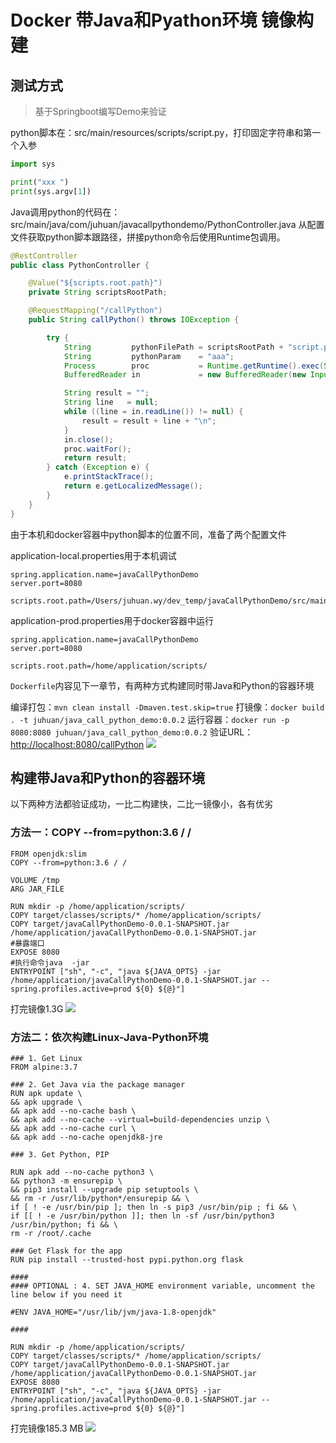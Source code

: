 # Docker 带Java和Pyathon环境 镜像构建

## 测试方式

> 基于Springboot编写Demo来验证

python脚本在：src/main/resources/scripts/script.py，打印固定字符串和第一个入参
```python
import sys

print("xxx ")
print(sys.argv[1])
```

Java调用python的代码在：src/main/java/com/juhuan/javacallpythondemo/PythonController.java
从配置文件获取python脚本跟路径，拼接python命令后使用Runtime包调用。

```java
@RestController
public class PythonController {

    @Value("${scripts.root.path}")
    private String scriptsRootPath;

    @RequestMapping("/callPython")
    public String callPython() throws IOException {

        try {
            String         pythonFilePath = scriptsRootPath + "script.py";
            String         pythonParam    = "aaa";
            Process        proc           = Runtime.getRuntime().exec(String.format("python %s %s", pythonFilePath, pythonParam));
            BufferedReader in             = new BufferedReader(new InputStreamReader(proc.getInputStream()));

            String result = "";
            String line   = null;
            while ((line = in.readLine()) != null) {
                result = result + line + "\n";
            }
            in.close();
            proc.waitFor();
            return result;
        } catch (Exception e) {
            e.printStackTrace();
            return e.getLocalizedMessage();
        }
    }
}
```

由于本机和docker容器中python脚本的位置不同，准备了两个配置文件

application-local.properties用于本机调试
```properties
spring.application.name=javaCallPythonDemo
server.port=8080

scripts.root.path=/Users/juhuan.wy/dev_temp/javaCallPythonDemo/src/main/resources/scripts/
```

application-prod.properties用于docker容器中运行
```properties
spring.application.name=javaCallPythonDemo
server.port=8080

scripts.root.path=/home/application/scripts/
```

`Dockerfile`内容见下一章节，有两种方式构建同时带Java和Python的容器环境

编译打包：`mvn clean install -Dmaven.test.skip=true`
打镜像：`docker build . -t juhuan/java_call_python_demo:0.0.2`
运行容器：`docker run -p 8080:8080 juhuan/java_call_python_demo:0.0.2`
验证URL：<http://localhost:8080/callPython>
![](https://cri-7t1ohedfaq5l9n1u-registry.oss-cn-shanghai.aliyuncs.com/i/202210121752830.png)

## 构建带Java和Python的容器环境

以下两种方法都验证成功，一比二构建快，二比一镜像小，各有优劣

### 方法一：COPY --from=python:3.6 / /

```docker
FROM openjdk:slim
COPY --from=python:3.6 / /

VOLUME /tmp
ARG JAR_FILE

RUN mkdir -p /home/application/scripts/
COPY target/classes/scripts/* /home/application/scripts/
COPY target/javaCallPythonDemo-0.0.1-SNAPSHOT.jar /home/application/javaCallPythonDemo-0.0.1-SNAPSHOT.jar
#暴露端口
EXPOSE 8080
#执行命令java  -jar
ENTRYPOINT ["sh", "-c", "java ${JAVA_OPTS} -jar /home/application/javaCallPythonDemo-0.0.1-SNAPSHOT.jar --spring.profiles.active=prod ${0} ${@}"]
```

打完镜像1.3G
![](https://cri-7t1ohedfaq5l9n1u-registry.oss-cn-shanghai.aliyuncs.com/i/202210121709180.png)

### 方法二：依次构建Linux-Java-Python环境

```docker
### 1. Get Linux
FROM alpine:3.7

### 2. Get Java via the package manager
RUN apk update \
&& apk upgrade \
&& apk add --no-cache bash \
&& apk add --no-cache --virtual=build-dependencies unzip \
&& apk add --no-cache curl \
&& apk add --no-cache openjdk8-jre

### 3. Get Python, PIP

RUN apk add --no-cache python3 \
&& python3 -m ensurepip \
&& pip3 install --upgrade pip setuptools \
&& rm -r /usr/lib/python*/ensurepip && \
if [ ! -e /usr/bin/pip ]; then ln -s pip3 /usr/bin/pip ; fi && \
if [[ ! -e /usr/bin/python ]]; then ln -sf /usr/bin/python3 /usr/bin/python; fi && \
rm -r /root/.cache

### Get Flask for the app
RUN pip install --trusted-host pypi.python.org flask

####
#### OPTIONAL : 4. SET JAVA_HOME environment variable, uncomment the line below if you need it

#ENV JAVA_HOME="/usr/lib/jvm/java-1.8-openjdk"

####

RUN mkdir -p /home/application/scripts/
COPY target/classes/scripts/* /home/application/scripts/
COPY target/javaCallPythonDemo-0.0.1-SNAPSHOT.jar /home/application/javaCallPythonDemo-0.0.1-SNAPSHOT.jar
EXPOSE 8080
ENTRYPOINT ["sh", "-c", "java ${JAVA_OPTS} -jar /home/application/javaCallPythonDemo-0.0.1-SNAPSHOT.jar --spring.profiles.active=prod ${0} ${@}"]
```

打完镜像185.3 MB
![](https://cri-7t1ohedfaq5l9n1u-registry.oss-cn-shanghai.aliyuncs.com/i/202210121738266.png)